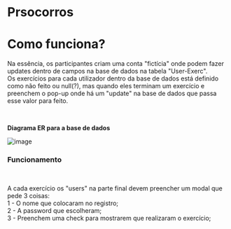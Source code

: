 # Prsocorros

<h1><strong>Como funciona?</strong></h1>
<p>Na essência, os participantes criam uma conta "fictícia" onde podem fazer updates dentro de campos na base de dados na tabela "User-Exerc".<br>
Os exercícios para cada utilizador dentro da base de dados está definido como não feito ou null(?), mas quando eles terminam um exercício e preenchem o pop-up onde há um "update" na base de dados que passa esse valor para feito.</p><br>



<p><strong>Diagrama ER para a base de dados</strong></p>

![image](https://github.com/user-attachments/assets/89d785b3-3792-419c-a402-b804add35936)



<h3>Funcionamento</h3><br>
<p>A cada exercício os "users"</span> na parte final devem preencher um modal que pede 3 coisas:<br>
    1 - O nome que colocaram no registro;<br>
    2 - A password que escolheram;<br>
    3 - Preenchem uma check para mostrarem que realizaram o exercício;
</p>
